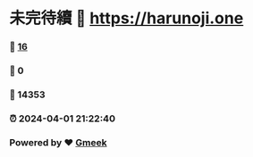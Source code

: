 # 未完待續 :link: https://harunoji.one 
### :page_facing_up: [16](https://harunoji.one/tag.html) 
### :speech_balloon: 0 
### :hibiscus: 14353 
### :alarm_clock: 2024-04-01 21:22:40 
### Powered by :heart: [Gmeek](https://github.com/Meekdai/Gmeek)
